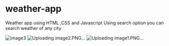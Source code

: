 # weather-app
Weather app using HTML ,CSS and Javascript
Using search option you can search weather of any city

![image3](https://github.com/harsh809/weather-app/assets/121225146/4cd0f74e-1147-4fbe-94e6-57fd70ce4df7)
![Uploading image2.PNG…]()
![Uploading image1.PNG…]()
